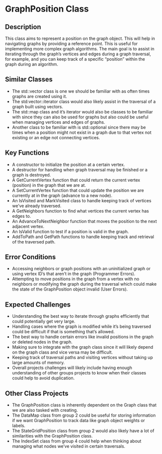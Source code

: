 # GraphPosition Class

## Description
This class aims to represent a position on the graph object. This will help in navigating graphs by providing a reference point. This is useful for implementing more complex graph algorithms. The main goal is to assist in iterating through the graph’s vertices and edges during a graph traversal, for example, and you can keep track of a specific “position” within the graph during an algorithm. 

## Similar Classes
- The std::vector class is one we should be familiar with as often times graphs are created using it. 
- The std:vector::iterator class would also likely assist in the traversal of a graph built using vectors. 
- The std::map class and it’s iterator would also be classes to be familiar with since they can also be used for graphs but also could be useful when managing vertices and edges of graphs. 
- Another class to be familiar with is std::optional since there may be times when a position might not exist in a graph due to that vertex not existing or an edge not connecting vertices.   

## Key Functions
- A constructor to initialize the position at a certain vertex. 
- A destructor for handling when graph traversal may be finished or a graph is destroyed. 
- A GetCurrentVertex function that could return the current vertex (position) in the graph that we are at. 
- A SetCurrentVertex function that could update the position we are currently at in the graph (advance to a new node). 
- An IsVisited and MarkVisited class to handle keeping track of vertices we’ve already traversed. 
- A GetNeighbors function to find what vertices the current vertex has edges to. 
- An AdvanceToNextNeighbor function that moves the position to the next adjacent vertex. 
- An IsValid function to test if a position is valid in the graph. 
- AddToPath and GetPath functions to handle keeping track and retrieval of the traversed path. 

## Error Conditions
- Accessing neighbors or graph positions with an uninitialized graph or using vertex ID’s that aren’t in the graph (Programmer Errors). 
- Attempting to move positions in the graph from a vertex with no neighbors or modifying the graph during the traversal which could make the state of the GraphPosition object invalid (User Errors). 

## Expected Challenges
- Understanding the best way to iterate through graphs efficiently that could potentially get very large. 
- Handling cases where the graph is modified while it’s being traversed could be difficult if that is something that’s allowed. 
- The best way to handle certain errors like invalid positions in the graph or deleted nodes in the graph. 
- Making sure to integrate with the graph class since it will likely depend on the graph class and vice versa may be difficult. 
- Keeping track of traversal paths and visiting vertices without taking up large amounts of memory. 
- Overall projects challenges will likely include having enough understanding of other groups projects to know when their classes could help to avoid duplication.  

## Other Class Projects
- The GraphPosition class is inherently dependent on the Graph class that we are also tasked with creating. 
- The DataMap class from group 2 could be useful for storing information if we want GraphPosition to track data like graph object weights or labels. 
- The StateGridPosition class from group 2 would also likely have a lot of similarities with the GraphPosition class. 
- The IndexSet class from group 4 could help when thinking about managing what nodes we’ve visited in certain traversals.  